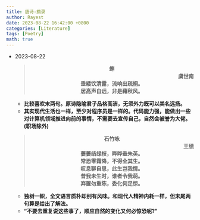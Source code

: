 ```yaml
---
title: 唐诗-摘录
author: Rayest
date: 2023-08-22 16:42:00 +0800
categories: [Literature]
tags: [Poetry]
math: true
---
```


- 2023-08-22
  > <div align="center"><b>蝉<b>
  > <div align="right"><b>虞世南<b>
  > <div align='center'><b>垂緌饮清露，流响出疏桐。<b>
  > <div align='center'><b>居高声自远，非是藉秋风。<b>

  - 比较喜欢末两句。原诗隐喻君子品格高洁，无须外力既可以美名远扬。
  - 其实现代生活也一样，至少对程序员是一样的。代码能力强，能做出一些对计算机领域推进向前的事情，不需要去宣传自己，自然会被誉为大佬。(职场除外)
  
  > <div align="center"><b>石竹咏<b>
  > <div align="right"><b>王绩<b>
  > <div align='center'><b>萋萋结绿枝，晔晔垂朱英。<b>
  > <div align='center'><b>常恐零霜降，不得全其生。<b>
  > <div align='center'><b>叹息聊自思，此生岂我情。
  > <div align='center'><b>昔我未生时，谁者令我萌。
  > <div align='center'><b>弃置勿重陈，委化何足惊。

  - 独树一帜，全文语言质朴却别有风味。和现代人精神内耗一样，但末尾两句算是给出了解法。
  - “不要去重复说这些事了，顺应自然的变化又何必惊恐呢?"

